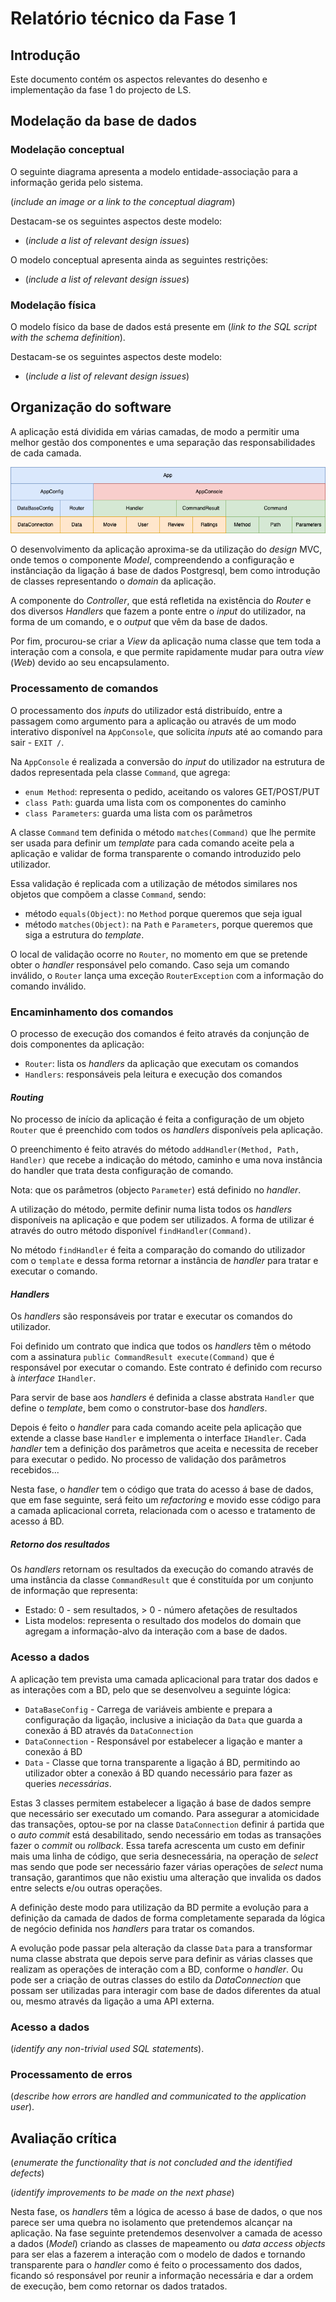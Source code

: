 # Relatório técnico da Fase 1

## Introdução

Este documento contém os aspectos relevantes do desenho e implementação da fase 1 do projecto de LS.

## Modelação da base de dados

### Modelação conceptual ###

O seguinte diagrama apresenta a modelo entidade-associação para a informação gerida pelo sistema. 

(_include an image or a link to the conceptual diagram_)

Destacam-se os seguintes aspectos deste modelo:

* (_include a list of relevant design issues_)

O modelo conceptual apresenta ainda as seguintes restrições:

* (_include a list of relevant design issues_)
    
### Modelação física ###

O modelo físico da base de dados está presente em (_link to the SQL script with the schema definition_).

Destacam-se os seguintes aspectos deste modelo:

* (_include a list of relevant design issues_)

## Organização do software

A aplicação está dividida em várias camadas, de modo a permitir uma melhor 
gestão dos componentes e uma separação das responsabilidades de cada camada.

![](images/LayerBlock.png)

O desenvolvimento da aplicação aproxima-se da utilização do _design_ MVC, onde
temos o componente _Model_, compreendendo a configuração e instânciação da 
ligação á base de dados Postgresql, bem como introdução de classes representando
o _domain_ da aplicação.

A componente do _Controller_, que está refletida na existência do _Router_ e dos
diversos _Handlers_ que fazem a ponte entre o _input_ do utilizador, na forma de 
um comando, e o _output_ que vêm da base de dados.

Por fim, procurou-se criar a _View_ da aplicação numa classe que tem toda a 
interação com a consola, e que permite rapidamente mudar para outra _view_ (_Web_)
devido ao seu encapsulamento. 

### Processamento de comandos

O processamento dos _inputs_ do utilizador está distribuído, entre a passagem
como argumento para a aplicação ou através de um modo interativo disponível
na `AppConsole`, que solicita _inputs_ até ao comando para sair - `EXIT /`.

Na `AppConsole` é realizada a conversão do _input_ do utilizador na estrutura 
de dados representada pela classe `Command`, que agrega:
*  `enum Method`: representa o pedido, aceitando os valores GET/POST/PUT
*  `class Path`: guarda uma lista com os componentes do caminho
*  `class Parameters`: guarda uma lista com os parâmetros

A classe `Command` tem definida o método `matches(Command)` que lhe permite ser usada
para definir um _template_ para cada comando aceite pela a aplicação e validar
de forma transparente o comando introduzido pelo utilizador. 

Essa validação é replicada com a utilização de métodos similares nos objetos
que compõem a classe `Command`, sendo:
*  método `equals(Object)`: no `Method` porque queremos que seja igual
*  método `matches(Object)`: na `Path` e `Parameters`, porque queremos que siga a
estrutura do _template_.

O local de validação ocorre no `Router`, no momento em que se pretende obter o 
_handler_ responsável pelo comando. Caso seja um comando inválido, o `Router`
lança uma exceção `RouterException` com a informação do comando inválido.

### Encaminhamento dos comandos

O processo de execução dos comandos é feito através da conjunção de dois 
componentes da aplicação:
- `Router`: lista os _handlers_ da aplicação que executam os comandos
- `Handlers`: responsáveis pela leitura e execução dos comandos

#### _Routing_ 

No processo de início da aplicação é feita a configuração de um objeto `Router`
que é preenchido com todos os _handlers_ disponíveis pela aplicação.

O preenchimento é feito através do método `addHandler(Method, Path, Handler)`
que recebe a indicação do método, caminho e uma nova instância do handler que 
trata desta configuração de comando.

Nota: que os parâmetros (objecto `Parameter`) está definido no _handler_.

A utilização do método, permite definir numa lista todos os _handlers_ disponíveis
na aplicação e que podem ser utilizados. A forma de utilizar é através do outro
método disponível `findHandler(Command)`.

No método `findHandler` é feita a comparação do comando do utilizador com o 
`template` e dessa forma retornar a instância de _handler_ para tratar e executar
o comando.

#### _Handlers_

Os _handlers_ são responsáveis por tratar e executar os comandos do utilizador.

Foi definido um contrato que indica que todos os _handlers_ têm o método com a
assinatura `public CommandResult execute(Command)` que é responsável por executar
o comando. Este contrato é definido com recurso à _interface_ `IHandler`.

Para servir de base aos _handlers_ é definida a classe abstrata `Handler`
que define o _template_, bem como o construtor-base dos _handlers_.

Depois é feito o _handler_ para cada comando aceite pela aplicação que extende 
a classe base `Handler` e implementa o interface `IHandler`.
Cada _handler_ tem a definição dos parâmetros que aceita e necessita de receber
para executar o pedido. No processo de validação dos parâmetros recebidos...

Nesta fase, o _handler_ tem o código que trata do acesso á base de dados, que em 
fase seguinte, será feito um _refactoring_ e movido esse código para a camada 
aplicacional correta, relacionada com o acesso e tratamento de acesso á BD.

##### Retorno dos resultados

Os _handlers_ retornam os resultados da execução do comando através de uma 
instância da classe `CommandResult` que é constituída por um conjunto de 
informação que representa:
*  Estado: 0 - sem resultados, > 0 - número afetações de resultados
*  Lista modelos: representa o resultado dos modelos do domain que agregam a 
informação-alvo da interação com a base de dados.

### Acesso a dados

A aplicação tem prevista uma camada aplicacional para tratar dos dados e as 
interações com a BD, pelo que se desenvolveu a seguinte lógica:
*  `DataBaseConfig` - Carrega de variáveis ambiente e prepara a configuração da
ligação, inclusive a iniciação da `Data` que guarda a conexão á BD através da
`DataConnection`
*  `DataConnection` - Responsável por estabelecer a ligação e manter a conexão á BD
*  `Data` - Classe que torna transparente a ligação á BD, permitindo ao utilizador
obter a conexão á BD quando necessário para fazer as queries _necessárias_.

Estas 3 classes permitem estabelecer a ligação á base de dados sempre que 
necessário ser executado um comando. Para assegurar a atomicidade das transações,
optou-se por na classe `DataConnection` definir á partida que o _auto commit_ 
está desabilitado, sendo necessário em todas as transações fazer o _commit_ ou 
_rollback_. Essa tarefa acrescenta um custo em definir mais uma linha de código,
que seria desnecessária, na operação de _select_ mas sendo que pode ser necessário
fazer várias operações de _select_ numa transação, garantimos que não existiu
uma alteração que invalida os dados entre selects e/ou outras operações.

A definição deste modo para utilização da BD permite a evolução para a definição
da camada de dados de forma completamente separada da lógica de negócio definida
nos _handlers_ para tratar os comandos.

A evolução pode passar pela alteração da classe `Data` para a transformar numa classe 
abstrata que depois serve para definir as várias classes que realizam as operações
de interação com a BD, conforme o _handler_. Ou pode ser a criação de outras 
classes do estilo da _DataConnection_ que possam ser utilizadas para interagir 
com base de dados diferentes da atual ou, mesmo através da ligação a uma API externa.

### Acesso a dados

(_identify any non-trivial used SQL statements_).

### Processamento de erros



(_describe how errors are handled and communicated to the application user_).

## Avaliação crítica

(_enumerate the functionality that is not concluded and the identified defects_)

(_identify improvements to be made on the next phase_)

Nesta fase, os _handlers_ têm a lógica de acesso á base de dados, o que nos 
parece ser uma quebra no isolamento que pretendemos alcançar na aplicação.
Na fase seguinte pretendemos desenvolver a camada de acesso a dados (_Model_) 
criando as classes de mapeamento ou _data access objects_ para ser elas a fazerem
a interação com o modelo de dados e tornando transparente para o _handler_ como 
é feito o processamento dos dados, ficando só responsável por reunir a informação
necessária e dar a ordem de execução, bem como retornar os dados tratados.